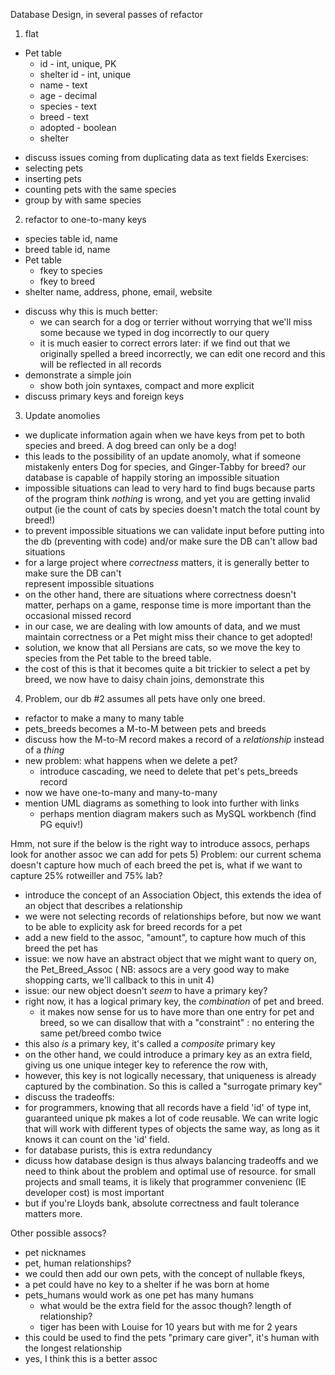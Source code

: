 Database Design, in several passes of refactor

1) flat

  * Pet table
    * id - int, unique, PK
    * shelter id - int, unique
    * name - text
    * age - decimal
    * species - text
    * breed - text
    * adopted - boolean 
    * shelter
    

- discuss issues coming from duplicating data as text fields
Exercises:
 - selecting pets
 - inserting pets
 - counting pets with the same species
 - group by with same species


2) refactor to one-to-many keys
    
  * species table
    id, name  
  * breed table
    id, name
  * Pet table
    * fkey to species
    * fkey to breed
  * shelter
    name, address, phone, email, website
    
- discuss why this is much better:
  - we can search for a dog or terrier without worrying
   that we'll miss some because we typed in dog incorrectly to our query
  - it is much easier to correct errors later: if we find out
   that we originally spelled a breed incorrectly, we can edit one 
   record and this will be reflected in all records
- demonstrate a simple join
  - show both join syntaxes, compact and more explicit
- discuss primary keys and foreign keys

3) Update anomolies
  - we duplicate information again when we have keys from pet to both
    species and breed. A dog breed can only be a dog!
  - this leads to the possibility of an update anomoly, what if someone
    mistakenly enters Dog for species, and Ginger-Tabby for breed? our
    database is capable of happily storing an impossible situation
  - impossible situations can lead to very hard to find bugs because parts
    of the program think *nothing* is wrong, and yet you are getting invalid 
    output (ie the count of cats by species doesn't match the total count by breed!)
  - to prevent impossible situations we can validate input before putting into the 
    db (preventing with code) and/or make sure the DB can't allow bad situations
  - for a large project where *correctness* matters, it is generally better to make sure the DB can't  
    represent impossible situations
  - on the other hand, there are situations where correctness doesn't matter, 
   perhaps on a game, response time is more important than the occasional missed record
  - in our case, we are dealing with low amounts of data, and we must maintain
   correctness or a Pet might miss their chance to get adopted!
  - solution, we know that all Persians are cats, so we move the key to species
    from the Pet table to the breed table. 
  - the cost of this is that it becomes quite a bit trickier to select a pet
    by breed, we now have to daisy chain joins, demonstrate this
    

4) Problem, our db #2 assumes all pets have only one breed.
  - refactor to make a many to many table
  - pets_breeds becomes a M-to-M between pets and breeds
  - discuss how the M-to-M record makes a record of a *relationship* instead of a *thing*
  - new problem: what happens when we delete a pet? 
    - introduce cascading, we need to delete that pet's pets_breeds record  
  - now we have one-to-many and many-to-many 
  - mention UML diagrams as something to look into further with links
    - perhaps mention diagram makers such as MySQL workbench (find PG equiv!)
  
  

Hmm, not sure if the below is the right way to introduce assocs, 
perhaps look for another assoc we can add for pets
5) Problem: our current schema doesn't capture how much of each breed
  the pet is, what if we want to capture 25% rotweiller and 75% lab?
  - introduce the concept of an Association Object, this extends the idea of
   an object that describes a relationship 
  - we were not selecting records of relationships before, but now we want
   to be able to explicity ask for breed records for a pet
  - add a new field to the assoc, "amount", to capture how much of this
   breed the pet has
  - issue: we now have an abstract object that we might want to query on,
  the Pet_Breed_Assoc
  ( NB: assocs are a very good way to make shopping carts, we'll callback to this in unit 4)
  - issue: our new object doesn't *seem* to have a primary key?
  - right now, it has a logical primary key, the *combination* of pet and breed.
    - it makes now sense for us to have more than one entry for pet and breed, so we 
     can disallow that with a "constraint" : no entering the same pet/breed combo twice
   - this also *is* a primary key, it's called a *composite* primary key
  - on the other hand, we could introduce a primary key as an extra field, giving us
   one unique integer key to reference the row with,
  - however, this key is not logically necessary, that uniqueness is already captured
    by the combination. So this is called a "surrogate primary key"
  - discuss the tradeoffs:
   - for programmers, knowing that all records have a field 'id' of type int, guaranteed unique pk
     makes a lot of code reusable. We can write logic that will work with different types of objects
     the same way, as long as it knows it can count on the 'id' field.
   - for database purists, this is extra redundancy 
   - dicuss how database design is thus always balancing tradeoffs and we need to think about 
     the problem and optimal use of resource. for small projects and small teams, it is likely 
    that programmer convenienc (IE developer cost) is most important
   - but if you're Lloyds bank, absolute correctness and fault tolerance matters more.


Other possible assocs?
- pet nicknames
- pet, human relationships?
- we could then add our own pets, with the concept of nullable fkeys,
 - a pet could have no key to a shelter if he was born at home
- pets_humans would work as one pet has many humans
  - what would be the extra field for the assoc though? length of relationship?
  - tiger has been with Louise for 10 years but with me for 2 years
- this could be used to find the pets "primary care giver", it's human with the longest
  relationship
- yes, I think this is a better assoc



